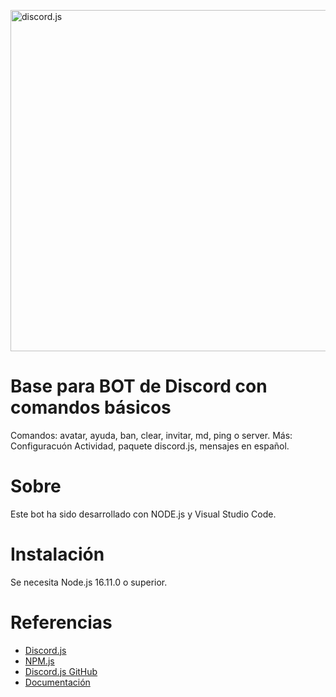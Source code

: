 <a href="https://discord.js.org"><img src="https://discord.js.org/static/logo.svg" width="546" alt="discord.js" /></a>

# Base para BOT de Discord con comandos básicos
Comandos: avatar, ayuda, ban, clear, invitar, md, ping o server.
Más: Configuracuón Actividad, paquete discord.js, mensajes en español.

# Sobre
Este bot ha sido desarrollado con NODE.js y Visual Studio Code.

# Instalación
Se necesita Node.js 16.11.0 o superior.

# Referencias

- [Discord.js](https://discord.js.org/)
- [NPM.js](https://www.npmjs.com/package/discord.js)
- [Discord.js GitHub](https://github.com/discordjs/discord.js)
- [Documentación](https://discord.js.org/docs/packages/discord.js/14.14.1)

